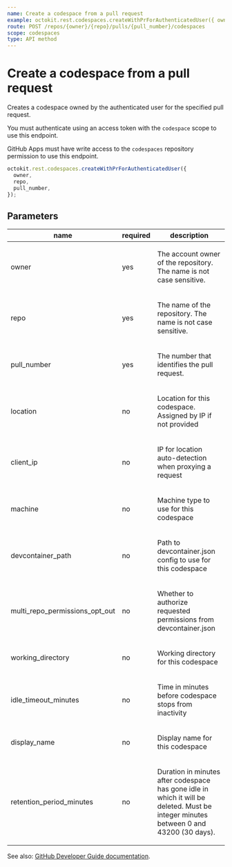 ```yaml
---
name: Create a codespace from a pull request
example: octokit.rest.codespaces.createWithPrForAuthenticatedUser({ owner, repo, pull_number })
route: POST /repos/{owner}/{repo}/pulls/{pull_number}/codespaces
scope: codespaces
type: API method
---
```


# Create a codespace from a pull request

Creates a codespace owned by the authenticated user for the specified pull request.

You must authenticate using an access token with the `codespace` scope to use this endpoint.

GitHub Apps must have write access to the `codespaces` repository permission to use this endpoint.

```js
octokit.rest.codespaces.createWithPrForAuthenticatedUser({
  owner,
  repo,
  pull_number,
});
```

## Parameters

<table>
  <thead>
    <tr>
      <th>name</th>
      <th>required</th>
      <th>description</th>
    </tr>
  </thead>
  <tbody>
    <tr><td>owner</td><td>yes</td><td>

The account owner of the repository. The name is not case sensitive.

</td></tr>
<tr><td>repo</td><td>yes</td><td>

The name of the repository. The name is not case sensitive.

</td></tr>
<tr><td>pull_number</td><td>yes</td><td>

The number that identifies the pull request.

</td></tr>
<tr><td>location</td><td>no</td><td>

Location for this codespace. Assigned by IP if not provided

</td></tr>
<tr><td>client_ip</td><td>no</td><td>

IP for location auto-detection when proxying a request

</td></tr>
<tr><td>machine</td><td>no</td><td>

Machine type to use for this codespace

</td></tr>
<tr><td>devcontainer_path</td><td>no</td><td>

Path to devcontainer.json config to use for this codespace

</td></tr>
<tr><td>multi_repo_permissions_opt_out</td><td>no</td><td>

Whether to authorize requested permissions from devcontainer.json

</td></tr>
<tr><td>working_directory</td><td>no</td><td>

Working directory for this codespace

</td></tr>
<tr><td>idle_timeout_minutes</td><td>no</td><td>

Time in minutes before codespace stops from inactivity

</td></tr>
<tr><td>display_name</td><td>no</td><td>

Display name for this codespace

</td></tr>
<tr><td>retention_period_minutes</td><td>no</td><td>

Duration in minutes after codespace has gone idle in which it will be deleted. Must be integer minutes between 0 and 43200 (30 days).

</td></tr>
  </tbody>
</table>

See also: [GitHub Developer Guide documentation](https://docs.github.com/enterprise-cloud@latest//rest/reference/codespaces#create-a-codespace-from-a-pull-request).

